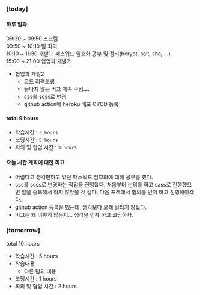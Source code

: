 ### [today]   

#### 하루 일과
09:30 ~ 09:50 스크럼   
09:50 ~ 10:10 팀 회의   
10:10 ~ 11:30 개발1 : 패스워드 암호화 공부 및 정리(bcrypt, salt, sha, ...)   
15:00 ~ 21:00 협업과 개발2   

* 협업과 개발2
  * 코드 리팩토링
  * 끝나지 않는 버그 계속 수정....
  * css를 scss로 변경
  * github action에 heroku 배포 CI/CD 등록

#### total 9 hours
- 학습시간 : `3 hours`
- 코딩시간 : `5 hours`
- 회의 및 협업 시간 : `3 hours`
  
#### 오늘 시간 계획에 대한 회고
- 어렵다고 생각만하고 있던 패스워드 암호화에 대해 공부를 했다.
- css를 scss로 변경하는 작업을 진행했다. 처음부터 논의를 하고 sass로 진행했으면 일을 중복해서 하지 않았을 것 같다. 다음 프젝에서 합의를 먼저 하고 진행해야겠다.
- github action 등록을 했는데, 생각보다 오래 걸리지 않았다.
- 버그는 왜 이렇게 많은지... 생각을 먼저 하고 코딩하자.

### [tomorrow]
total 10 hours
- 학습시간 : 5 hours
- 학습내용
  - 다른 팀의 내용
- 코딩시간 : 1 hours 
- 회의 및 협업 시간 : 2 hours


